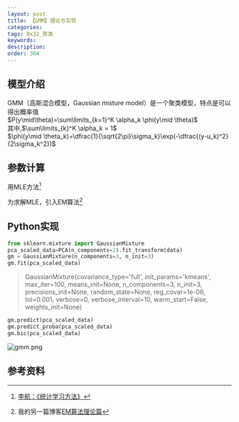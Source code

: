 ```yaml
---
layout: post
title: 【GMM】理论与实现
categories:
tags: 0x32_聚类
keywords:
description:
order: 304
---
```




## 模型介绍


GMM（高斯混合模型，Gaussian misture model）是一个聚类模型，特点是可以得出概率值  
$P(y\mid\theta)=\sum\limits_{k=1}^K \alpha_k \phi(y\mid \theta)$  
其中,$\sum\limits_{k}^K \alpha_k = 1$  
$\phi(y\mid \theta_k)=\dfrac{1}{\sqrt{2\pi}\sigma_k}\exp(-\dfrac{(y-u_k)^2}{2\sigma_k^2})$  


## 参数计算
用MLE方法[^lihang]  


为求解MLE，引入EM算法[^EM]


## Python实现


```py
from sklearn.mixture import GaussianMixture
pca_scaled_data=PCA(n_components=2).fit_transform(data)
gm = GaussianMixture(n_components=3, n_init=3)
gm.fit(pca_scaled_data)
```
>GaussianMixture(covariance_type='full', init_params='kmeans', max_iter=100,
        means_init=None, n_components=3, n_init=3, precisions_init=None,
        random_state=None, reg_covar=1e-06, tol=0.001, verbose=0,
        verbose_interval=10, warm_start=False, weights_init=None)


```py
gm.predict(pca_scaled_data)
gm.predict_proba(pca_scaled_data)
gm.bic(pca_scaled_data)
```

![gmm.png](/pictures_for_blog/postimg/gmm.png)  


## 参考资料
[^lihang]: [李航：《统计学习方法》](https://www.weibo.com/u/2060750830?refer_flag=1005055013_)  
[^EM]: 我的另一篇博客[EM算法理论篇](http://www.guofei.site/2017/11/09/em.html)
